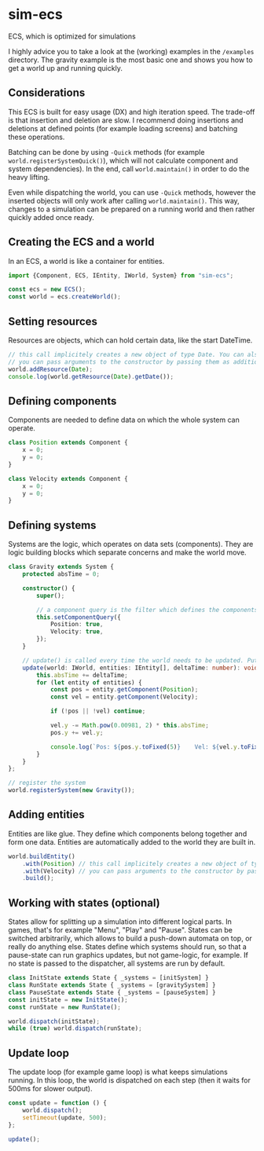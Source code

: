 # sim-ecs
ECS, which is optimized for simulations

I highly advice you to take a look at the (working) examples in the `/examples` directory.
The gravity example is the most basic one and shows you how to get a world up and running quickly.


## Considerations

This ECS is built for easy usage (DX) and high iteration speed.
The trade-off is that insertion and deletion are slow.
I recommend doing insertions and deletions at defined points (for example loading screens)
and batching these operations.

Batching can be done by using `-Quick` methods (for example `world.registerSystemQuick()`),
which will not calculate component and system dependencies). In the end, call `world.maintain()`
in order to do the heavy lifting.

Even while dispatching the world, you can use `-Quick` methods, however the inserted objects
will only work after calling `world.maintain()`. This way, changes to a simulation can be prepared
on a running world and then rather quickly added once ready.


## Creating the ECS and a world

In an ECS, a world is like a container for entities.

```typescript
import {Component, ECS, IEntity, IWorld, System} from "sim-ecs";

const ecs = new ECS();
const world = ecs.createWorld();
```


## Setting resources

Resources are objects, which can hold certain data, like the start DateTime.

```typescript
// this call implicitely creates a new object of type Date. You can also pass an instance instead.
// you can pass arguments to the constructor by passing them as additional parameters here
world.addResource(Date);
console.log(world.getResource(Date).getDate());
```


## Defining components

Components are needed to define data on which the whole system can operate.

```typescript
class Position extends Component {
    x = 0;
    y = 0;
}

class Velocity extends Component {
    x = 0;
    y = 0;
}
```

## Defining systems

Systems are the logic, which operates on data sets (components).
They are logic building blocks which separate concerns and make the world move.

```typescript
class Gravity extends System {
    protected absTime = 0;

    constructor() {
        super();

        // a component query is the filter which defines the components used by this system
        this.setComponentQuery({
            Position: true,
            Velocity: true,
        });
    }

    // update() is called every time the world needs to be updated. Put your logic in there
    update(world: IWorld, entities: IEntity[], deltaTime: number): void {
        this.absTime += deltaTime;
        for (let entity of entities) {
            const pos = entity.getComponent(Position);
            const vel = entity.getComponent(Velocity);

            if (!pos || !vel) continue;

            vel.y -= Math.pow(0.00981, 2) * this.absTime;
            pos.y += vel.y;

            console.log(`Pos: ${pos.y.toFixed(5)}    Vel: ${vel.y.toFixed(5)}`);
        }
    }
};

// register the system
world.registerSystem(new Gravity());
```


## Adding entities

Entities are like glue. They define which components belong together and form one data.
Entities are automatically added to the world they are built in.

```typescript
world.buildEntity()
    .with(Position) // this call implicitely creates a new object of type Position. You can also pass an instance instead.
    .with(Velocity) // you can pass arguments to the constructor by passing them as additional parameters here
    .build();
```


## Working with states (optional)

States allow for splitting up a simulation into different logical parts.
In games, that's for example "Menu", "Play" and "Pause".
States can be switched arbitrarily, which allows to build a push-down automata on top, or really do anything else.
States define which systems should run, so that a pause-state can run graphics updates, but not game-logic, for example.
If no state is passed to the dispatcher, all systems are run by default.

```typescript
class InitState extends State { _systems = [initSystem] }
class RunState extends State { _systems = [gravitySystem] }
class PauseState extends State { _systems = [pauseSystem] }
const initState = new InitState();
const runState = new RunState();

world.dispatch(initState);
while (true) world.dispatch(runState);
``` 

## Update loop

The update loop (for example game loop) is what keeps simulations running.
In this loop, the world is dispatched on each step (then it waits for 500ms for slower output).

```typescript
const update = function () {
    world.dispatch();
    setTimeout(update, 500);
};

update();
```
